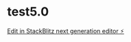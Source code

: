 # test5.0

[Edit in StackBlitz next generation editor ⚡️](https://stackblitz.com/~/github.com/ZoumClub/test5.0)